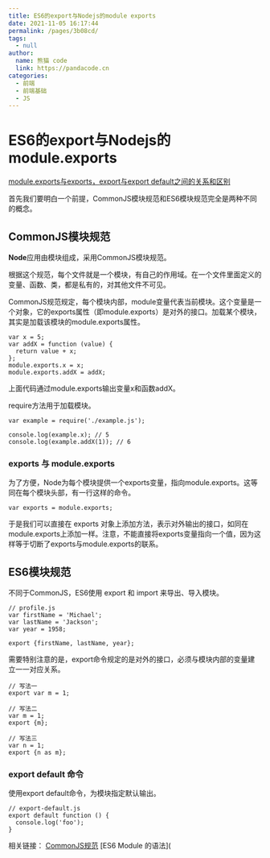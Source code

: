 ```yaml
---
title: ES6的export与Nodejs的module exports
date: 2021-11-05 16:17:44
permalink: /pages/3b08cd/
tags: 
  - null
author: 
  name: 熊猫 code
  link: https://pandacode.cn
categories: 
  - 前端
  - 前端基础
  - JS
---
```


# ES6的export与Nodejs的module.exports

[module.exports与exports，export与export default之间的关系和区别](https://www.cnblogs.com/fayin/p/6831071.html)

首先我们要明白一个前提，CommonJS模块规范和ES6模块规范完全是两种不同的概念。

## CommonJS模块规范

**Node**应用由模块组成，采用CommonJS模块规范。

根据这个规范，每个文件就是一个模块，有自己的作用域。在一个文件里面定义的变量、函数、类，都是私有的，对其他文件不可见。

CommonJS规范规定，每个模块内部，module变量代表当前模块。这个变量是一个对象，它的exports属性（即module.exports）是对外的接口。加载某个模块，其实是加载该模块的module.exports属性。

```
var x = 5;
var addX = function (value) {
  return value + x;
};
module.exports.x = x;
module.exports.addX = addX;
```

上面代码通过module.exports输出变量x和函数addX。

require方法用于加载模块。

```
var example = require('./example.js');

console.log(example.x); // 5
console.log(example.addX(1)); // 6
```

### exports 与 module.exports

为了方便，Node为每个模块提供一个exports变量，指向module.exports。这等同在每个模块头部，有一行这样的命令。

```
var exports = module.exports;
```

于是我们可以直接在 exports 对象上添加方法，表示对外输出的接口，如同在module.exports上添加一样。注意，不能直接将exports变量指向一个值，因为这样等于切断了exports与module.exports的联系。

## ES6模块规范

不同于CommonJS，ES6使用 export 和 import 来导出、导入模块。

```
// profile.js
var firstName = 'Michael';
var lastName = 'Jackson';
var year = 1958;

export {firstName, lastName, year};
```

需要特别注意的是，export命令规定的是对外的接口，必须与模块内部的变量建立一一对应关系。

```
// 写法一
export var m = 1;

// 写法二
var m = 1;
export {m};

// 写法三
var n = 1;
export {n as m};
```

### export default 命令

使用export default命令，为模块指定默认输出。

```
// export-default.js
export default function () {
  console.log('foo');
}
```

相关链接：
[CommonJS规范](http://javascript.ruanyifeng.com/nodejs/module.html)
[ES6 Module 的语法](
